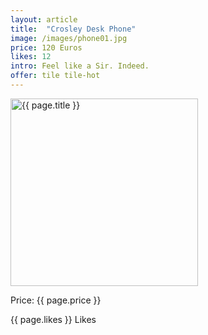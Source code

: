 ```yaml
---
layout: article
title:  "Crosley Desk Phone"
image: /images/phone01.jpg
price: 120 Euros
likes: 12
intro: Feel like a Sir. Indeed.
offer: tile tile-hot
---
```


<img src="{{ page.image }}" alt="{{ page.title }}" height="300" width="300">
<p class="price">Price: {{ page.price }}</p>
<span class="fui-heart"> {{ page.likes }} Likes</span>
